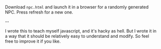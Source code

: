 Download ``npc.html`` and launch it in a browser for a randomly generated
NPC. Press refresh for a new one. 

--

I wrote this to teach myself javascript, and it's hacky as hell. But I wrote it in a way that it should be relatively easy to understand and modify. So feel free to improve it if you like. 
